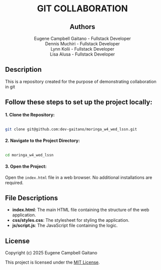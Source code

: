 <div align="center">
    <h1>GIT COLLABORATION</h1>
</div>
<div align="center">
    <h2>Authors</h2>
</div>
<div align="center">
  Eugene Campbell Gaitano - Fullstack Developer
</div>
<div align="center">
  Dennis Muchiri - Fullstack Developer
</div>
<div align="center">
  Lynn Kolii - Fullstack Developer
</div>
<div align="center">
  Lisa Alusa - Fullstack Developer
</div>

## Description

This is a repository created for the purpose of demonstrating collaboration in git

## Follow these steps to set up the project locally:

#### 1. Clone the Repository:

```bash

git clone git@github.com:dev-gaitano/moringa_w4_wed_lssn.git
```

#### 2. Navigate to the Project Directory:

```bash

cd moringa_w4_wed_lssn
```

#### 3. Open the Project:

Open the `index.html` file in a web browser. No additional installations are required.

## File Descriptions

- **index.html**: The main HTML file containing the structure of the web application.
- **css/styles.css**: The stylesheet for styling the application.
- **js/script.js**: The JavaScript file containing the logic.

## License

Copyright (c) 2025 Eugene Campbell Gaitano

This project is licensed under the [MIT License](./LICENSE.md).
